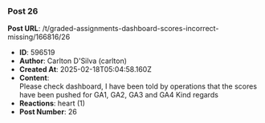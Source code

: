 ### Post 26
**Post URL**: /t/graded-assignments-dashboard-scores-incorrect-missing/166816/26
- **ID**: 596519
- **Author**: Carlton D'Silva (carlton)
- **Created At**: 2025-02-18T05:04:58.160Z
- **Content**:  
  Please check dashboard, I have been told by operations that the scores have been pushed for GA1, GA2, GA3 and GA4
Kind regards
- **Reactions**: heart (1)
- **Post Number**: 26

